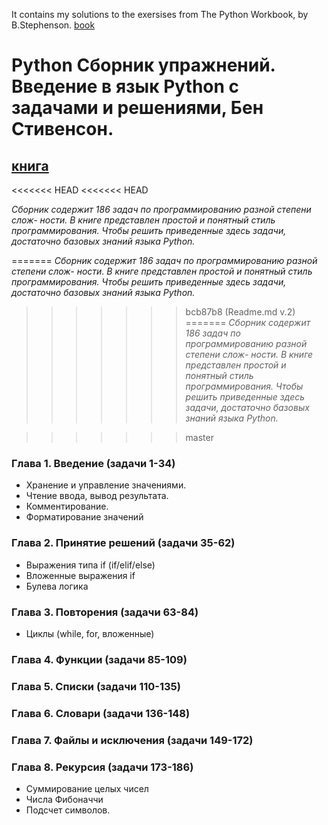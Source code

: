 It contains my solutions to the exersises from The Python Workbook, by B.Stephenson.
[book](https://link.springer.com/book/10.1007/978-3-319-14240-1)
<br>


# Python Сборник упражнений. Введение в язык Python с задачами и решениями, Бен Стивенсон.
[книга](https://znanium.ru/catalog/document?id=446471)
<br>
---
<<<<<<< HEAD
<<<<<<< HEAD

*Сборник содержит 186 задач по программированию разной степени слож-
ности. В книге представлен простой и понятный стиль программирования. Чтобы решить приведенные здесь задачи, достаточно базовых знаний языка Python.*

=======
*Сборник содержит 186 задач по программированию разной степени слож-
ности. В книге представлен простой и понятный стиль программирования. Чтобы решить приведенные здесь задачи, достаточно базовых знаний языка Python.*


>>>>>>> bcb87b8 (Readme.md v.2)
=======
*Сборник содержит 186 задач по программированию разной степени слож-
ности. В книге представлен простой и понятный стиль программирования. Чтобы решить приведенные здесь задачи, достаточно базовых знаний языка Python.*


>>>>>>> master
### **Глава 1. Введение** (задачи 1-34)
- Хранение и управление значениями.
- Чтение ввода, вывод результата.
- Комментирование.
- Форматирование значений  
### **Глава 2. Принятие решений** (задачи 35-62)
- Выражения типа if (if/elif/else)
- Вложенные выражения if
- Булева логика  
### **Глава 3. Повторения** (задачи 63-84)
- Циклы (while, for, вложенные)  
### **Глава 4. Функции** (задачи 85-109)  
### **Глава 5. Списки** (задачи 110-135)  
### **Глава 6. Словари** (задачи 136-148)  
### **Глава 7. Файлы и исключения** (задачи 149-172)  
### **Глава 8. Рекурсия** (задачи 173-186)  
- Суммирование целых чисел
- Числа Фибоначчи
- Подсчет символов.
